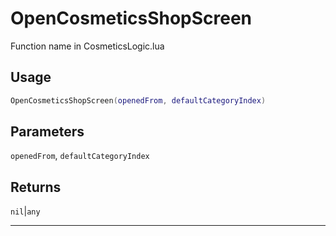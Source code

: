 # OpenCosmeticsShopScreen
Function name in CosmeticsLogic.lua
## Usage
```lua
OpenCosmeticsShopScreen(openedFrom, defaultCategoryIndex)
```
## Parameters
`openedFrom`, `defaultCategoryIndex`
## Returns
`nil`|`any`

---